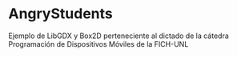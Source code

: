 # AngryStudents
Ejemplo de LibGDX y Box2D perteneciente al dictado de la cátedra Programación de Dispositivos Móviles de la FICH-UNL
